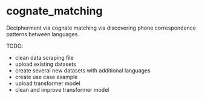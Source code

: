 # cognate_matching
Decipherment via cognate matching via discovering phone correspondence patterns between languages. 

TODO:
- clean data scraping file
- upload existing datasets
- create several new datasets with additional languages
- create use case example
- upload transformer model
- clean and improve transformer model
